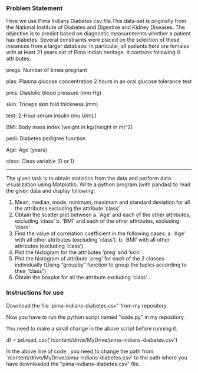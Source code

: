 ### Problem Statement

Here we use Pima Indians Diabetes csv file.This data-set is originally
from the National Institute of Diabetes and Digestive and Kidney Diseases. The objective is to
predict based on diagnostic measurements whether a patient has diabetes. Several constraints
were placed on the selection of these instances from a larger database. In particular, all patients
here are females with at least 21 years old of Pima Indian heritage. It contains following 9
attributes.

pregs: Number of times pregnant

plas: Plasma glucose concentration 2 hours in an oral glucose tolerance test

pres: Diastolic blood pressure (mm Hg)

skin: Triceps skin fold thickness (mm)

test: 2-Hour serum insulin (mu U/mL)

BMI: Body mass index (weight in kg/(height in m)^2)

pedi: Diabetes pedigree function

Age: Age (years)

class: Class variable (0 or 1)

---
The given task is to obtain statistics from the data and perform data visualization using Matplotlib.
Write a python program (with pandas) to read the given data and display following:
1. Mean, median, mode, minimum, maximum and standard deviation for all the attributes
excluding the attribute ‘class’.
2. Obtain the scatter plot between
a. ‘Age’ and each of the other attributes, excluding ‘class’
b. ‘BMI’ and each of the other attributes, excluding ‘class’ .
3. Find the value of correlation coefficient in the following cases:
a. ‘Age’ with all other attributes (excluding ‘class’).
b. ‘BMI’ with all other attributes (excluding ‘class’).
4. Plot the histogram for the attributes ‘preg’ and ‘skin’ .
5. Plot the histogram of attribute ‘preg’ for each of the 2 classes individually (Using
“groupby” function to group the tuples according to their “class”)
6. Obtain the boxplot for all the attribute excluding ‘class’ .




### Instructions for use

Download the file 'pima-indians-diabetes.csv" from  my repository.

Now you have to run the python script named "code.py" in my repository .

You need to make a small change in the above script before running it.

df = pd.read_csv('/content/drive/MyDrive/pima-indians-diabetes.csv')

In the above line of code , you need to change the path from '/content/drive/MyDrive/pima-indians-diabetes.csv' to the path where you have downloaded the "pima-indians-diabetes.csv" file.


